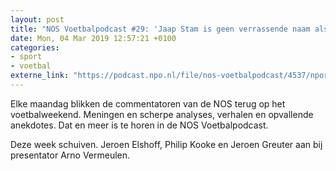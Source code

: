 ```yaml
---
layout: post
title: "NOS Voetbalpodcast #29: 'Jaap Stam is geen verrassende naam als coach voor Feyenoord en dat is jammer'"
date: Mon, 04 Mar 2019 12:57:21 +0100
categories: 
- sport 
- voetbal 
externe_link: "https://podcast.npo.nl/file/nos-voetbalpodcast/4537/nporadio1_nos-voetbalpodcast_20190304_nos-voetbalpodcast-29-jaap-stam-is-geen-verrassende-naam-als-coach-voor-feyenoord-en-dat-is-jammer_U5AC8E.mp3"
---
```


Elke maandag blikken de commentatoren van de NOS terug op het voetbalweekend. Meningen en scherpe analyses, verhalen en opvallende anekdotes. Dat en meer is te horen in de NOS Voetbalpodcast.

Deze week schuiven. Jeroen Elshoff, Philip Kooke en Jeroen Greuter aan bij presentator Arno Vermeulen.
